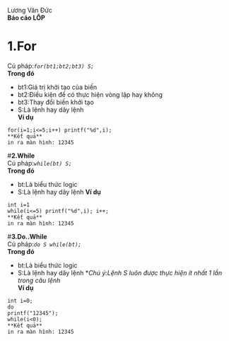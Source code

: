 Lương Văn Đức  
**Báo cáo LÔP**  
# **1.For**  
Cú pháp:*`for(bt1;bt2;bt3) S;`*  
**Trong đó**    
* bt1:Giá trị khởi tạo của biến    
* bt2:Điều kiện để có thực hiện vòng lập hay không    
* bt3:Thay đổi biến khởi tạo
* S:Là lệnh hay dãy lệnh  
**Ví dụ**  
```  
for(i=1;i<=5;i++) printf("%d",i);  
**Kết quả**  
in ra màn hình: 12345  
```  
#**2.While**  
Cú pháp:*`while(bt) S;`*  
**Trong đó**  
* bt:Là biểu thức logic
* S:Là lệnh hay dãy lệnh
**Ví dụ**  
```  
int i=1
while(i<=5) printf("%d",i); i++;  
**Kết quả**  
in ra màn hình: 12345  
```  
#**3.Do..While**  
Cú pháp:*`do S while(bt);`*  
**Trong đó**  
* bt:Là biểu thức logic
* S:Là lệnh hay dãy lệnh
**Chú ý:Lệnh S luôn được thực hiện ít nhất 1 lần trong câu lệnh*  
**Ví dụ**  
```  
int i=0;
do  
printf("12345");
while(i<0);  
**Kết quả**  
in ra màn hình: 12345  
```  
